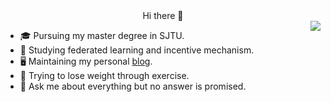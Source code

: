 <center> Hi there 👋</center>
<img align="right" src="https://github-readme-stats.vercel.app/api?username=ifarewell&show_icons=true&icon_color=CE1D2D&text_color=718096&bg_color=ffffff&hide_title=true" />

* 🎓 Pursuing my master degree in SJTU.
* 🌱 Studying federated learning and incentive mechanism.
* 🖥️ Maintaining my personal [blog]("https://ifarewell.xyz").
* 💪 Trying to lose weight through exercise.
* 💬 Ask me about everything but no answer is promised.
